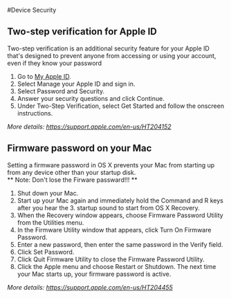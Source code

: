 #Device Security

## Two-step verification for Apple ID
Two-step verification is an additional security feature for your Apple ID that's designed to prevent anyone from accessing or using your account, even if they know your password

1. Go to [My Apple ID](https://appleid.apple.com/account/home).
2. Select Manage your Apple ID and sign in.
3. Select Password and Security.
4. Answer your security questions and click Continue.
5. Under Two-Step Verification, select Get Started and follow the onscreen instructions.

_More details: <https://support.apple.com/en-us/HT204152>_

## Firmware password on your Mac
Setting a firmware password in OS X prevents your Mac from starting up from any device other than your startup disk.  
** Note: Don't lose the Firware passward!!! **

1. Shut down your Mac. 
2. Start up your Mac again and immediately hold the Command and R keys after you hear the 3. startup sound to start from OS X Recovery.
3. When the Recovery window appears, choose Firmware Password Utility from the Utilities menu.
4. In the Firmware Utility window that appears, click Turn On Firmware Password.
5. Enter a new password, then enter the same password in the Verify field.
6. Click Set Password.
7. Click Quit Firmware Utility to close the Firmware Password Utility.
8. Click the Apple menu and choose Restart or Shutdown. The next time your Mac starts up, your firmware password is active.

_More details: <https://support.apple.com/en-us/HT204455>_